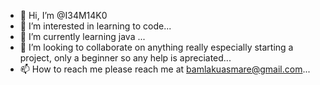 - 👋 Hi, I’m @I34M14K0
- 👀 I’m interested in learning to code...
- 🌱 I’m currently learning java ...
- 💞️ I’m looking to collaborate on anything really especially starting a project, only a beginner so any help is apreciated...
- 📫 How to reach me please reach me at bamlakuasmare@gmail.com...

<!---
I34M14K0/I34M14K0 is a ✨ special ✨ repository because its `README.md` (this file) appears on your GitHub profile.
You can click the Preview link to take a look at your changes.
--->
